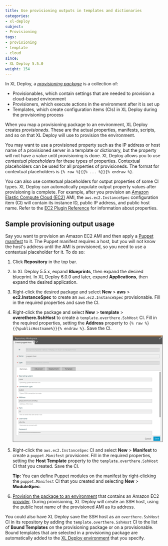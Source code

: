 ```yaml
---
title: Use provisioning outputs in templates and dictionaries
categories:
- xl-deploy
subject:
- Provisioning
tags:
- provisioning
- template
- cloud
since:
- XL Deploy 5.5.0
weight: 154
---
```


In XL Deploy, a [*provisioning package*](/xl-deploy/how-to/create-a-provisioning-package.html) is a collection of:

* Provisionables, which contain settings that are needed to provision a cloud-based environment
* Provisioners, which execute actions in the environment after it is set up
* Templates, which create configuration items (CIs) in XL Deploy during the provisioning process

When you map a provisioning package to an environment, XL Deploy creates *provisioneds*. These are the actual properties, manifests, scripts, and so on that XL Deploy will use to provision the environment.

You may want to use a provisioned property such as the IP address or host name of a provisioned server in a template or dictionary, but the property will not have a value until provisioning is done. XL Deploy allows you to use *contextual placeholders* for these types of properties. Contextual placeholders can be used for all properties of provisioneds. The format for contextual placeholders is `{% raw %}{{% ... %}}{% endraw %}`.

You can also use contextual placeholders for output properties of some CI types. XL Deploy can automatically populate output property values after provisioning is complete. For example, after you provision an [Amazon Elastic Compute Cloud (EC2)](https://aws.amazon.com/ec2/) AMI, the `aws.ec2.InstanceSpec` configuration item (CI) will contain its instance ID, public IP address, and public host name. Refer to the [EC2 Plugin Reference](/xl-deploy-xld-aws-ec2-plugin/latest/ec2PluginManual.html) for information about properties.

## Sample provisioning output usage

Say you want to provision an Amazon EC2 AMI and then apply a [Puppet manifest](https://puppetlabs.com/) to it. The Puppet manifest requires a host, but you will not know the host's address until the AMI is provisioned, so you need to use a contextual placeholder for it. To do so:

1. Click **Repository** in the top bar.
1. In XL Deploy 5.5.x, expand **Blueprints**, then expand the desired blueprint. In XL Deploy 6.0.0 and later, expand **Applications**, then expand the desired application.
1. Right-click the desired package and select **New** > **aws** > **ec2.InstanceSpec** to create an `aws.ec2.InstanceSpec` provisionable. Fill in the required properties and save the CI.
1. Right-click the package and select **New** > **template** > **overethere.SshHost** to create a `template.overthere.SshHost` CI. Fill in the required properties, setting the **Address** property to `{% raw %}{{%publicHostname%}}{% endraw %}`. Save the CI.

    ![Sample template.overthere.SshHost with contextual placeholder](images/provisioning-create-new-template.png)

1. Right-click the `aws.ec2.InstanceSpec` CI and select **New** > **Manifest** to create a `puppet.Manifest` provisioner. Fill in the required properties, setting the **Host Template** property to the `template.overthere.SshHost` CI that you created. Save the CI.

    **Tip:** You can define Puppet modules on the manifest by right-clicking the `puppet.Manifest` CI that you created and selecting **New** > **ModuleSpec**.

1. [Provision the package to an environment](/xl-deploy/how-to/provision-an-environment.html) that contains an Amazon EC2 [provider](/xl-deploy/how-to/create-a-provider.html). During provisioning, XL Deploy will create an SSH host, using the public host name of the provisioned AMI as its address.

You could also have XL Deploy save the SSH host as an `overthere.SshHost` CI in its repository by adding the `template.overthere.SshHost` CI to the list of **Bound Templates** on the provisioning package or on a provisionable. Bound templates that are selected in a provisioning package are automatically added to the [XL Deploy environment](/xl-deploy/how-to/create-an-environment-in-xl-deploy.html) that you specify.
